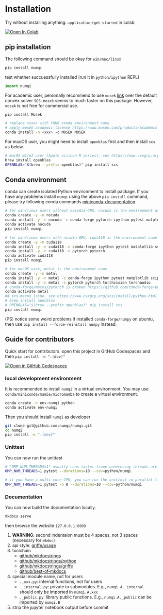 # Installation

Try without installing anything: `application/get-started` in colab

<a target="_blank" href="https://colab.research.google.com/github/numqi/numqi/blob/main/docs/application/get_started/quantum_state.ipynb">
  <img src="https://colab.research.google.com/assets/colab-badge.svg" alt="Open In Colab"/>
</a>

## pip installation

The following command should be okay for `win/mac/linux`

```bash
pip install numqi
```

test whether succuessfully installed (run it in `python/ipython` REPL)

```Python
import numqi
```

For academic user, personally recommend to use `mosek` [link](https://docs.mosek.com/latest/pythonapi/index.html) over the default convex solver `SCS`. `mosek` seems to much faster on this package. However, `mosek` is not free for commercial use.

```bash
pip install Mosek

# replace <xxx> with YOUR conda environment name
# apply mosek academic license https://www.mosek.com/products/academic-licenses/
conda install -n <xxx> -c MOSEK MOSEK
```

For macOS user, you might need to install `openblas` first and then install `scs` as below.

```bash
# macOS m1/m2 user (Apple silicon M series), see https://www.cvxgrp.org/scs/install/python.html
brew install openblas
OPENBLAS="$(brew --prefix openblas)" pip install scs
```

## Conda environment

conda can create isolated Python environment to install package. If you have any problems install `numqi` using the above `pip install` command, please try following conda commands [miniconda-documentation](https://docs.conda.io/en/latest/miniconda.html)

```bash
# for win/linux users without naivdia-GPU, nocuda is the environment name (you can change it what you like)
conda create -y -n nocuda
conda install -y -n nocuda -c conda-forge pytorch ipython pytest matplotlib scipy tqdm cvxpy
conda activate nocuda
pip install numqi

# for win/linux users with nvidia-GPU, cuda118 is the environment name
conda create -y -n cuda118
conda install -y -n cuda118 -c conda-forge ipython pytest matplotlib scipy tqdm cvxpy
conda install -y -n cuda118 -c pytorch pytorch
conda activate cuda118
pip install numqi

# for macOS user, metal is the environment name
conda create -y -n metal
conda install -y -n metal -c conda-forge ipython pytest matplotlib scipy requests tqdm cvxpy
conda install -y -n metal -c pytorch pytorch torchvision torchaudio
# conda-forge/macos/pytorch is broken https://github.com/conda-forge/pytorch-cpu-feedstock/issues/180
conda activate metal
## scs-macos issue, see https://www.cvxgrp.org/scs/install/python.html
# brew install openblas
# OPENBLAS="$(brew --prefix openblas)" pip install scs
pip install numqi
```

(PS) notice some weird problems if installed `conda-forge/numpy` on ubuntu, then use `pip install --force-reinstall numpy` instead.

## Guide for contributors


Quick start for contributors: open this project in GitHub Codespaces and then `pip install -e ".[dev]"`

[![Open in GitHub Codespaces](https://github.com/codespaces/badge.svg)](https://codespaces.new/numqi/numqi)

### local development environment

It is recommended to install `numqi` in a virtual environment.  You may use `conda/miniconda/mamba/micromamba` to create a virtual environment.

```bash
conda create -n env-numqi python
conda activate env-numqi
```

Then you should install `numqi` as developer

```bash
git clone git@github.com:numqi/numqi.git
cd numqi
pip install -e ".[dev]"
```

### Unittest

You can now run the unittest

```bash
# "OMP_NUM_THREADS=1" usually runs faster (some unnecessay threads are disabled)
OMP_NUM_THREADS=1 pytest --durations=10 --cov=python/numqi

# if you have a multi-core CPU, you can run the unittest in parallel (take about 120 seconds on my laptop)
OMP_NUM_THREADS=1 pytest -n 8 --durations=10 --cov=python/numqi
```

### Documentation

You can now build the documentation locally.

```bash
mkdocs serve
```
then browse the website `127.0.0.1:8000`

1. **WARNING**: second indentaion must be 4 spaces, not 3 spaces (necessary for `mkdoc`)
2. api style: [griffe/usage](https://mkdocstrings.github.io/griffe/docstrings/)
3. toolchain
    * [github/mkdocstrings](https://github.com/mkdocstrings/mkdocstrings)
    * [github/mkdocstrings/python](https://github.com/mkdocstrings/python)
    * [github/mkdocstrings/griffe](https://github.com/mkdocstrings/griffe)
    * [github/best-of-mkdocs](https://github.com/mkdocs/best-of-mkdocs)
4. special module name, not for users
   * `._xxx.py`: internal functions, not for users
   * `._internal.py`: private to submodules. E.g., `numqi.A._internal` should only be imported in `numqi.A.xxx`
   * `._public.py`: library public functions. E.g., `numqi.A._public` can be imported by `numqi.B`
5. strip the jupyter notebook output before commit
